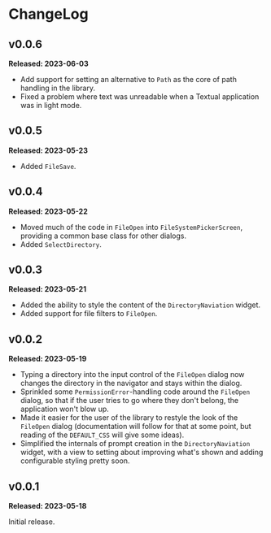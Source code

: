 # ChangeLog

## v0.0.6

**Released: 2023-06-03**

- Add support for setting an alternative to `Path` as the core of path
  handling in the library.
- Fixed a problem where text was unreadable when a Textual application was
  in light mode.

## v0.0.5

**Released: 2023-05-23**

- Added `FileSave`.

## v0.0.4

**Released: 2023-05-22**

- Moved much of the code in `FileOpen` into `FileSystemPickerScreen`,
  providing a common base class for other dialogs.
- Added `SelectDirectory`.

## v0.0.3

**Released: 2023-05-21**

- Added the ability to style the content of the `DirectoryNaviation` widget.
- Added support for file filters to `FileOpen`.

## v0.0.2

**Released: 2023-05-19**

- Typing a directory into the input control of the `FileOpen` dialog now
  changes the directory in the navigator and stays within the dialog.
- Sprinkled some `PermissionError`-handling code around the `FileOpen`
  dialog, so that if the user tries to go where they don't belong, the
  application won't blow up.
- Made it easier for the user of the library to restyle the look of the
  `FileOpen` dialog (documentation will follow for that at some point, but
  reading of the `DEFAULT_CSS` will give some ideas).
- Simplified the internals of prompt creation in the `DirectoryNaviation`
  widget, with a view to setting about improving what's shown and adding
  configurable styling pretty soon.

## v0.0.1

**Released: 2023-05-18**

Initial release.

[//]: # (ChangeLog.md ends here)
